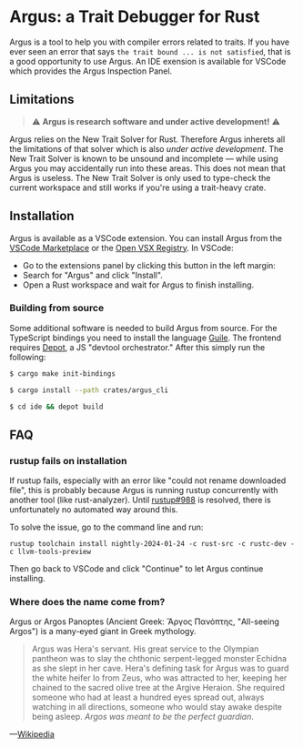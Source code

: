 # Argus: a Trait Debugger for Rust

Argus is a tool to help you with compiler errors related to traits. If you have ever seen an error that says `the trait bound ... is not satisfied`, that is a good opportunity to use Argus. An IDE exension is available for VSCode which provides the Argus Inspection Panel.

## Limitations

> :warning: **Argus is research software and under active development!** :warning:

Argus relies on the New Trait Solver for Rust. Therefore Argus inherets all the limitations of that solver which is also _under active development_. The New Trait Solver is known to be unsound and incomplete — while using Argus you may accidentally run into these areas. This does not mean that Argus is useless. The New Trait Solver is only used to type-check the current workspace and still works if you're using a trait-heavy crate.

## Installation

Argus is available as a VSCode extension. You can install Argus from the [VSCode Marketplace]() or the [Open VSX Registry](). In VSCode:

- Go to the extensions panel by clicking this button in the left margin:
- Search for "Argus" and click "Install".
- Open a Rust workspace and wait for Argus to finish installing.

### Building from source

Some additional software is needed to build Argus from source. For the TypeScript bindings you need to install the language [Guile](https://www.gnu.org/software/guile/). The frontend requires [Depot](https://github.com/cognitive-engineering-lab/depot), a JS "devtool orchestrator." After this simply run the following:

```sh
$ cargo make init-bindings

$ cargo install --path crates/argus_cli

$ cd ide && depot build
```

## FAQ

<h3 id="rustup-fails-on-install">rustup fails on installation</h3>

If rustup fails, especially with an error like "could not rename downloaded file", this is probably because Argus is running rustup concurrently with another tool (like rust-analyzer). Until [rustup#988](https://github.com/rust-lang/rustup/issues/988) is resolved, there is unfortunately no automated way around this.

To solve the issue, go to the command line and run:

```
rustup toolchain install nightly-2024-01-24 -c rust-src -c rustc-dev -c llvm-tools-preview
```

Then go back to VSCode and click "Continue" to let Argus continue installing.

### Where does the name come from?

Argus or Argos Panoptes (Ancient Greek: Ἄργος Πανόπτης, "All-seeing Argos") is a many-eyed giant in Greek mythology.

> Argus was Hera's servant. His great service to the Olympian pantheon was to slay the chthonic serpent-legged monster Echidna as she slept in her cave. Hera's defining task for Argus was to guard the white heifer Io from Zeus, who was attracted to her, keeping her chained to the sacred olive tree at the Argive Heraion. She required someone who had at least a hundred eyes spread out, always watching in all directions, someone who would stay awake despite being asleep. _Argos was meant to be the perfect guardian_.

—[Wikipedia](https://en.wikipedia.org/wiki/Argus_Panoptes)
